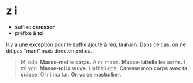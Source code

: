 # z i
- suffixe **caresser**
- préfixe **à toi**

Il y a une exception pour le suffix ajouté à *ma*, la **main**. Dans ce cas, on ne dit pas “mani” mais directement *mi*.

> Mi oda. **Masse-moi le corps.**
> A mi moon. **Masse-lui/elle les seins.**
> I mi yon. **Masse-toi la vulve.**
> Hafbaji oda. **Caresse mon corps avec ta cuisse.**
> Olir i ma tar. **On va se masturber.**